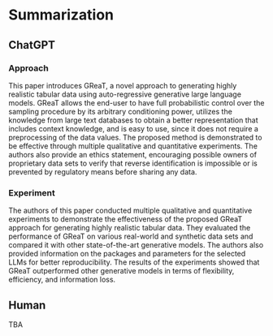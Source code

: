 # Summarization

## ChatGPT

### Approach
This paper introduces GReaT, a novel approach to generating highly realistic tabular data using auto-regressive generative large language models. GReaT allows the end-user to have full probabilistic control over the sampling procedure by its arbitrary conditioning power, utilizes the knowledge from large text databases to obtain a better representation that includes context knowledge, and is easy to use, since it does not require a preprocessing of the data values. The proposed method is demonstrated to be effective through multiple qualitative and quantitative experiments. The authors also provide an ethics statement, encouraging possible owners of proprietary data sets to verify that reverse identification is impossible or is prevented by regulatory means before sharing any data.

### Experiment
The authors of this paper conducted multiple qualitative and quantitative experiments to demonstrate the effectiveness of the proposed GReaT approach for generating highly realistic tabular data. They evaluated the performance of GReaT on various real-world and synthetic data sets and compared it with other state-of-the-art generative models. The authors also provided information on the packages and parameters for the selected LLMs for better reproducibility. The results of the experiments showed that GReaT outperformed other generative models in terms of flexibility, efficiency, and information loss.

## Human

TBA